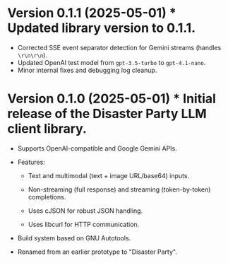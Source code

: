 # Version 0.1.1 (2025-05-01) * Updated library version to 0.1.1.
* Corrected SSE event separator detection for Gemini streams (handles `\r\n\r\n`).
* Updated OpenAI test model from `gpt-3.5-turbo` to `gpt-4.1-nano`.
* Minor internal fixes and debugging log cleanup.

# Version 0.1.0 (2025-05-01) * Initial release of the Disaster Party LLM client library.

* Supports OpenAI-compatible and Google Gemini APIs.

* Features:

  * Text and multimodal (text + image URL/base64) inputs.

  * Non-streaming (full response) and streaming (token-by-token) completions.

  * Uses cJSON for robust JSON handling.

  * Uses libcurl for HTTP communication.

* Build system based on GNU Autotools.

* Renamed from an earlier prototype to "Disaster Party".
